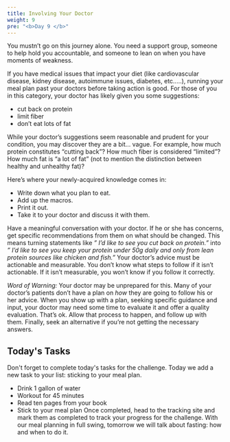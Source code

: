 ```yaml
---
title: Involving Your Doctor
weight: 9
pre: "<b>Day 9 </b>"
---
```


You mustn’t go on this journey alone. You need a support group, someone to help hold you accountable, and someone to lean on when you have moments of weakness.

If you have medical issues that impact your diet (like cardiovascular disease, kidney disease, autoimmune issues, diabetes, etc..…), running your meal plan past your doctors before taking action is good. For those of you in this category, your doctor has likely given you some suggestions:
- cut back on protein
- limit fiber
- don’t eat lots of fat

While your doctor’s suggestions seem reasonable and prudent for your condition, you may discover they are a bit… vague. For example, how much protein constitutes “cutting back”? How much fiber is considered “limited”? How much fat is “a lot of fat” (not to mention the distinction between healthy and unhealthy fat)?

Here’s where your newly-acquired knowledge comes in:
- Write down what you plan to eat.
- Add up the macros.
- Print it out.
- Take it to your doctor and discuss it with them.

Have a meaningful conversation with your doctor. If he or she has concerns, get specific recommendations from them on what should be changed. This means turning statements like _” I’d like to see you cut back on protein.”_ into _” I’d like to see you keep your protein under 50g daily and only from lean protein sources like chicken and fish.”_ Your doctor’s advice must be actionable and measurable. You don’t know what steps to follow if it isn’t actionable. If it isn’t measurable, you won’t know if you follow it correctly.

*Word of Warning:* Your doctor may be unprepared for this. Many of your doctor’s patients don’t have a plan on _how_ they are going to follow his or her advice. When you show up with a plan, seeking specific guidance and input, your doctor may need some time to evaluate it and offer a quality evaluation.
That’s ok.
Allow that process to happen, and follow up with them. Finally, seek an alternative if you’re not getting the necessary answers.

## Today's Tasks
Don't forget to complete today's tasks for the challenge. Today we add a new task to your list: sticking to your meal plan.
- Drink 1 gallon of water
- Workout for 45 minutes
- Read ten pages from your book
- Stick to your meal plan
  Once completed, head to the tracking site and mark them as completed to track your progress for the challenge. With our meal planning in full swing, tomorrow we will talk about fasting: how and when to do it.
